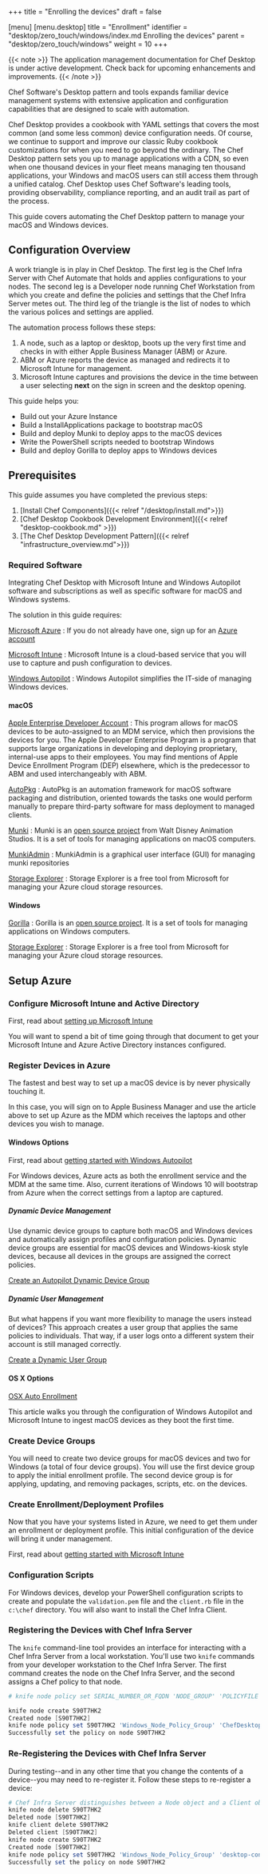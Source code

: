 +++
title = "Enrolling the devices"
draft = false

[menu]
  [menu.desktop]
    title = "Enrollment"
    identifier = "desktop/zero_touch/windows/index.md Enrolling the devices"
    parent = "desktop/zero_touch/windows"
    weight = 10
+++

{{< note >}}
The application management documentation for Chef Desktop is under active development.
Check back for upcoming enhancements and improvements.
{{< /note >}}

Chef Software's Desktop pattern and tools expands familiar device management systems with extensive application and configuration capabilities that are designed to scale with automation.

Chef Desktop provides a cookbook with YAML settings that covers the most common (and some less common) device configuration needs. Of course, we continue to support and improve our classic Ruby cookbook customizations for when you need to go beyond the ordinary. The Chef Desktop pattern sets you up to manage applications with a CDN, so even when one thousand devices in your fleet means managing ten thousand applications, your Windows and macOS users can still access them through a unified catalog. Chef Desktop uses Chef Software's leading tools, providing observability, compliance reporting, and an audit trail as part of the process.

This guide covers automating the Chef Desktop pattern to manage your macOS and Windows devices.

## Configuration Overview

A work triangle is in play in Chef Desktop. The first leg is the Chef Infra Server with Chef Automate that holds and applies configurations to your nodes. The second leg is a Developer node running Chef Workstation from which you create and define the policies and settings that the Chef Infra Server metes out. The third leg of the triangle is the list of nodes to which the various polices and settings are applied.

The automation process follows these steps:

1. A node, such as a laptop or desktop, boots up the very first time and checks in with either Apple Business Manager (ABM) or Azure.
1. ABM or Azure reports the device as managed and redirects it to Microsoft Intune for management.
1. Microsoft Intune captures and provisions the device in the time between a user selecting **next** on the sign in screen and the desktop opening.

This guide helps you:

- Build out your Azure Instance
- Build a InstallApplications package to bootstrap macOS
- Build and deploy Munki to deploy apps to the macOS devices
- Write the PowerShell scripts needed to bootstrap Windows
- Build and deploy Gorilla to deploy apps to Windows devices

## Prerequisites

This guide assumes you have completed the previous steps:

1. [Install Chef Components]({{< relref "/desktop/install.md">}})
2. [Chef Desktop Cookbook Development Environment]({{< relref "desktop-cookbook.md" >}})
3. [The Chef Desktop Development Pattern]({{< relref "infrastructure_overview.md">}})

### Required Software

Integrating Chef Desktop with Microsoft Intune and Windows Autopilot software and subscriptions as well as specific software for macOS and Windows systems.

The solution in this guide requires:

[Microsoft Azure](https://azure.microsoft.com)
: If you do not already have one, sign up for an [Azure account](https://azure.microsoft.com)

[Microsoft Intune](https://www.microsoft.com/microsoft-365/enterprise-mobility-security/microsoft-intune)
: Microsoft Intune is a cloud-based service that you will use to capture and push configuration to devices.

[Windows Autopilot](https://docs.microsoft.com/windows/deployment/windows-autopilot/windows-autopilot)
: Windows Autopilot simplifies the IT-side of managing Windows devices.

#### macOS

[Apple Enterprise Developer Account](https://developer.apple.com/programs/enterprise/)
: This program allows for macOS devices to be auto-assigned to an MDM service, which then provisions the devices for you. The Apple Developer Enterprise Program is a program that supports large organizations in developing and deploying proprietary, internal-use apps to their employees. You may find mentions of Apple Device Enrollment Program (DEP) elsewhere, which is the predecessor to ABM and used interchangeably with ABM.

[AutoPkg](https://github.com/autopkg/autopkg)
: AutoPkg is an automation framework for macOS software packaging and distribution, oriented towards the tasks one would perform manually to prepare third-party software for mass deployment to managed clients.

[Munki](https://www.munki.org/munki/)
: Munki is an [open source project](https://github.com/munki/munki) from Walt Disney Animation Studios. It is a set of tools for managing applications on macOS computers.

[MunkiAdmin](https://github.com/hjuutilainen/munkiadmin/releases/)
: MunkiAdmin is a graphical user interface (GUI) for managing munki repositories

[Storage Explorer](https://azure.microsoft.com/features/storage-explorer/)
: Storage Explorer is a free tool from Microsoft for managing your Azure cloud storage resources.

#### Windows

[Gorilla](https://github.com/autopkg/autopkg/releases)
: Gorilla is an [open source project](https://github.com/1dustindavis/gorilla). It is a set of tools for managing applications on Windows computers.

[Storage Explorer](https://azure.microsoft.com/features/storage-explorer/)
: Storage Explorer is a free tool from Microsoft for managing your Azure cloud storage resources.

## Setup Azure

### Configure Microsoft Intune and Active Directory

First, read about [setting up Microsoft Intune](https://docs.microsoft.com/mem/intune/fundamentals/setup-steps)

You will want to spend a bit of time going through that document to get your Microsoft Intune and Azure Active Directory instances configured.

### Register Devices in Azure

The fastest and best way to set up a macOS device is by never physically touching it.

In this case, you will sign on to Apple Business Manager and use the article above to set up Azure as the MDM which receives the laptops and other devices you wish to manage.

#### Windows Options

First, read about [getting started with Windows Autopilot](https://docs.microsoft.com/en-us/mem/intune/enrollment/enrollment-autopilot)

For Windows devices, Azure acts as both the enrollment service and the MDM at the same time. Also, current iterations of Windows 10 will bootstrap from Azure when the correct settings from a laptop are captured.

##### Dynamic Device Management

Use dynamic device groups to capture both macOS and Windows devices and automatically assign profiles and configuration policies. Dynamic device groups are essential for macOS devices and Windows-kiosk style devices, because all devices in the groups are assigned the correct policies.

[Create an Autopilot Dynamic Device Group](https://docs.microsoft.com/en-us/mem/autopilot/enrollment-autopilot#create-an-autopilot-device-group)

##### Dynamic User Management

But what happens if you want more flexibility to manage the users instead of devices? This approach creates a user group that applies the same policies to individuals. That way, if a user logs onto a different system their account is still managed correctly.

[Create a Dynamic User Group](https://docs.microsoft.com/en-us/azure/active-directory/users-groups-roles/groups-dynamic-membership)

#### OS X Options

[OSX Auto Enrollment](https://docs.microsoft.com/en-us/mem/intune/enrollment/device-enrollment-program-enroll-ios)

This article walks you through the configuration of Windows Autopilot and Microsoft Intune to ingest macOS devices as they boot the first time.

### Create Device Groups

You will need to create two device groups for macOS devices and two for Windows (a total of four device groups). You will use the first device group to apply the initial enrollment profile. The second device group is for applying, updating, and removing packages, scripts, etc. on the devices.

### Create Enrollment/Deployment Profiles

Now that you have your systems listed in Azure, we need to get them under an enrollment or deployment profile. This initial configuration of the device will bring it under management.

First, read about [getting started with Microsoft Intune](https://docs.microsoft.com/mem/intune/enrollment/enrollment-autopilot)

### Configuration Scripts

For Windows devices, develop your PowerShell configuration scripts to create and populate the `validation.pem` file and the `client.rb` file in the `c:\chef` directory. You will also want to install the Chef Infra Client.

### Registering the Devices with Chef Infra Server

The `knife` command-line tool provides an interface for interacting with a Chef Infra Server from a local workstation. You'll use two `knife` commands from your developer workstation to the Chef Infra Server. The first command creates the node on the Chef Infra Server, and the second assigns a Chef policy to that node.

```powershell
# knife node policy set SERIAL_NUMBER_OR_FQDN 'NODE_GROUP' 'POLICYFILE'

knife node create S90T7HK2
Created node [S90T7HK2]
knife node policy set S90T7HK2 'Windows_Node_Policy_Group' 'ChefDesktop'
Successfully set the policy on node S90T7HK2
```

### Re-Registering the Devices with Chef Infra Server

During testing--and in any other time that you change the contents of a device--you may need to re-register it. Follow these steps to re-register a device:

```powershell
# Chef Infra Server distinguishes between a Node object and a Client object
knife node delete S90T7HK2
Deleted node [S90T7HK2]
knife client delete S90T7HK2
Deleted client [S90T7HK2]
knife node create S90T7HK2
Created node [S90T7HK2]
knife node policy set S90T7HK2 'Windows_Node_Policy_Group' 'desktop-config'
Successfully set the policy on node S90T7HK2
```
